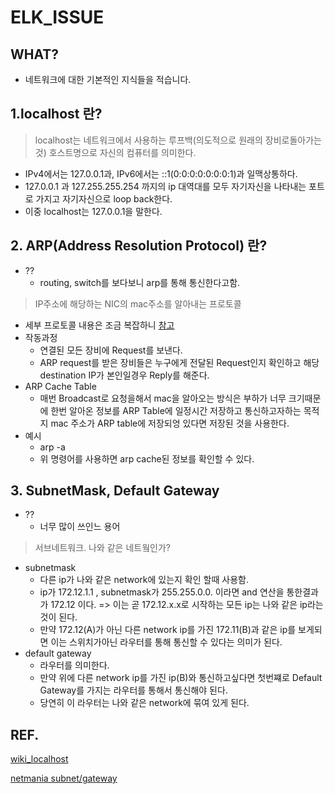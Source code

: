 # ELK_ISSUE

## WHAT?
+ 네트워크에 대한 기본적인 지식들을 적습니다.

## 1.localhost 란? 
> localhost는 네트워크에서 사용하는 루프백(의도적으로 원래의 장비로돌아가는 것) 호스트명으로 자신의 컴퓨터를 의미한다.

+ IPv4에서는 127.0.0.1과, IPv6에서는 ::1(0:0:0:0:0:0:0:1)과 일맥상통하다. 
+ 127.0.0.1 과 127.255.255.254 까지의 ip 대역대를 모두 자기자신을 나타내는 포트로 가지고 자기자신으로 loop back한다.
+ 이중 localhost는 127.0.0.1을 말한다.



## 2. ARP(Address Resolution Protocol) 란?

* ??
  *  routing, switch를 보다보니 arp를 통해 통신한다고함.

> IP주소에 해당하는 NIC의 mac주소를 알아내는 프로토콜

* 세부 프로토콜 내용은 조금 복잡하니 [참고](https://yellowh.tistory.com/20)
* 작동과정
  *  연결된 모든 장비에 Request를 보낸다. 
  * ARP request를 받은 장비들은 누구에게 전달된 Request인지 확인하고 해당 destination IP가 본인일경우 Reply를 해준다. 
* ARP Cache Table
  * 매번 Broadcast로 요청을해서 mac을 알아오는 방식은 부하가 너무 크기때문에 한번 알아온 정보를 ARP Table에 일정시간 저장하고 통신하고자하는 목적지 mac 주소가 ARP table에 저장되엉 있다면 저장된 것을 사용한다. 
* 예시
  * arp -a
  * 위 명령어를 사용하면 arp cache된 정보를 확인할 수 있다. 



## 3. SubnetMask, Default Gateway

* ??
  * 너무 많이 쓰인느 용어

> 서브네트워크. 나와 같은 네트웤인가?

* subnetmask
  * 다른 ip가 나와 같은 network에 있는지 확인 할때 사용함.
  * ip가 172.12.1.1 , subnetmask가 255.255.0.0. 이라면 and  연산을 통한결과가 172.12 이다. => 이는 곧 172.12.x.x로 시작하는 모든 ip는 나와 같은 ip라는것이 된다. 
  * 만약 172.12(A)가 아닌 다른 network  ip를 가진  172.11(B)과 같은 ip를 보게되면 이는 스위치가아닌 라우터를 통해 통신할 수 있다는 의미가 된다.
* default gateway
  * 라우터를 의미한다. 
  * 만약 위에 다른 network ip를 가진 ip(B)와 통신하고싶다면 첫번쨰로 Default Gateway를 가지는 라우터를 통해서 통신해야 된다. 
  * 당연히 이 라우터는 나와 같은 network에 묶여 있게 된다.






## REF.
[wiki_localhost](https://ko.wikipedia.org/wiki/Localhost)

[netmania subnet/gateway](https://www.netmanias.com/ko/?m=view&id=blog&no=5403)